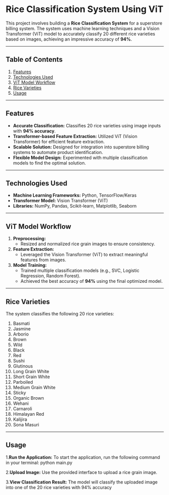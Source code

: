 # Rice Classification System Using ViT

This project involves building a **Rice Classification System** for a superstore billing system. The system uses machine learning techniques and a Vision Transformer (ViT) model to accurately classify 20 different rice varieties based on images, achieving an impressive accuracy of **94%**.

---

## Table of Contents

1. [Features](#features)  
2. [Technologies Used](#technologies-used)  
3. [ViT Model Workflow](#vit-model-workflow)  
4. [Rice Varieties](#rice-varieties)  
5. [Usage](#usage)  

---

## Features

- **Accurate Classification:** Classifies 20 rice varieties using image inputs with **94% accuracy**.  
- **Transformer-based Feature Extraction:** Utilized ViT (Vision Transformer) for efficient feature extraction.  
- **Scalable Solution:** Designed for integration into superstore billing systems to automate product identification.  
- **Flexible Model Design:** Experimented with multiple classification models to find the optimal solution.  

---

## Technologies Used

- **Machine Learning Frameworks:** Python, TensorFlow/Keras  
- **Transformer Model:** Vision Transformer (ViT)  
- **Libraries:** NumPy, Pandas, Scikit-learn, Matplotlib, Seaborn  

---

## ViT Model Workflow

1. **Preprocessing:** 
   - Resized and normalized rice grain images to ensure consistency.  
2. **Feature Extraction:**
   - Leveraged the Vision Transformer (ViT) to extract meaningful features from images.  
3. **Model Training:**
   - Trained multiple classification models (e.g., SVC, Logistic Regression, Random Forest).  
   - Achieved the best accuracy of **94%** using the final optimized model.  

---

## Rice Varieties

The system classifies the following 20 rice varieties:  
1. Basmati  
2. Jasmine  
3. Arborio  
4. Brown  
5. Wild  
6. Black  
7. Red  
8. Sushi  
9. Glutinous  
10. Long Grain White  
11. Short Grain White  
12. Parboiled  
13. Medium Grain White  
14. Sticky  
15. Organic Brown  
16. Wehani  
17. Carnaroli  
18. Himalayan Red  
19. Kalijira  
20. Sona Masuri  

---

## Usage

1.**Run the Application:**
 To start the application, run the following command in your terminal:
python main.py

2.**Upload Image:** 
 Use the provided interface to upload a rice grain image.

3.**View Classification Result:**
 The model will classify the uploaded image into one of the 20 rice varieties with 94% accuracy
